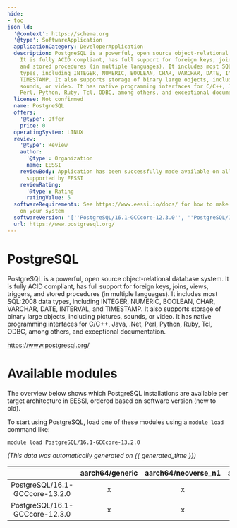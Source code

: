 ```yaml
---
hide:
- toc
json_ld:
  '@context': https://schema.org
  '@type': SoftwareApplication
  applicationCategory: DeveloperApplication
  description: PostgreSQL is a powerful, open source object-relational database system.
    It is fully ACID compliant, has full support for foreign keys, joins, views, triggers,
    and stored procedures (in multiple languages). It includes most SQL:2008 data
    types, including INTEGER, NUMERIC, BOOLEAN, CHAR, VARCHAR, DATE, INTERVAL, and
    TIMESTAMP. It also supports storage of binary large objects, including pictures,
    sounds, or video. It has native programming interfaces for C/C++, Java, .Net,
    Perl, Python, Ruby, Tcl, ODBC, among others, and exceptional documentation.
  license: Not confirmed
  name: PostgreSQL
  offers:
    '@type': Offer
    price: 0
  operatingSystem: LINUX
  review:
    '@type': Review
    author:
      '@type': Organization
      name: EESSI
    reviewBody: Application has been successfully made available on all architectures
      supported by EESSI
    reviewRating:
      '@type': Rating
      ratingValue: 5
  softwareRequirements: See https://www.eessi.io/docs/ for how to make EESSI available
    on your system
  softwareVersion: '[''PostgreSQL/16.1-GCCcore-12.3.0'', ''PostgreSQL/16.1-GCCcore-13.2.0'']'
  url: https://www.postgresql.org/
---
```


PostgreSQL
==========


PostgreSQL is a powerful, open source object-relational database system. It is fully ACID compliant, has full support for foreign keys, joins, views, triggers, and stored procedures (in multiple languages). It includes most SQL:2008 data types, including INTEGER, NUMERIC, BOOLEAN, CHAR, VARCHAR, DATE, INTERVAL, and TIMESTAMP. It also supports storage of binary large objects, including pictures, sounds, or video. It has native programming interfaces for C/C++, Java, .Net, Perl, Python, Ruby, Tcl, ODBC, among others, and exceptional documentation.

https://www.postgresql.org/
# Available modules


The overview below shows which PostgreSQL installations are available per target architecture in EESSI, ordered based on software version (new to old).

To start using PostgreSQL, load one of these modules using a `module load` command like:

```shell
module load PostgreSQL/16.1-GCCcore-13.2.0
```

*(This data was automatically generated on {{ generated_time }})*  

| |aarch64/generic|aarch64/neoverse_n1|aarch64/neoverse_v1|aarch64/nvidia/grace|x86_64/generic|x86_64/amd/zen2|x86_64/amd/zen3|x86_64/amd/zen4|x86_64/intel/cascadelake|x86_64/intel/haswell|x86_64/intel/icelake|x86_64/intel/sapphirerapids|x86_64/intel/skylake_avx512|
| :---: | :---: | :---: | :---: | :---: | :---: | :---: | :---: | :---: | :---: | :---: | :---: | :---: | :---: |
|PostgreSQL/16.1-GCCcore-13.2.0|x|x|x|x|x|x|x|x|x|x|x|x|x|
|PostgreSQL/16.1-GCCcore-12.3.0|x|x|x|x|x|x|x|x|x|x|x|x|x|
